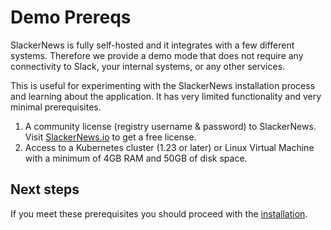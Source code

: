 # Demo Prereqs

SlackerNews is fully self-hosted and it integrates with a few different
systems. Therefore we provide a demo mode that does not require any
connectivity to Slack, your internal systems, or any other services.

This is useful for experimenting with the SlackerNews installation process and
learning about the application. It has very limited functionality and very
minimal prerequisites.

1. A community license (registry username & password) to SlackerNews. Visit
   [SlackerNews.io](https://slackernews.io) to get a free license.
2. Access to a Kubernetes cluster (1.23 or later) or Linux Virtual Machine
   with a minimum of 4GB RAM and 50GB of disk space.

## Next steps

If you meet these prerequisites you should proceed with the
[installation](/supported-installations).

